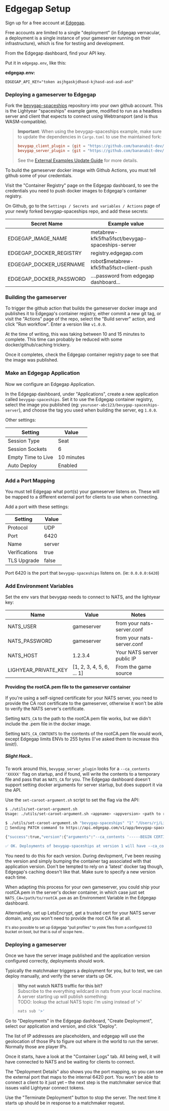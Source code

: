 # Edgegap Setup

Sign up for a free account at [Edgegap](https://edgegap.com).

Free accounts are limited to a single "deployment" (in Edgegap vernacular, a deployment is a single instance of your gameserver running on their infrastructure), which is fine for testing and development.

From the Edgegap dashboard, find your API key.

Put it in `edgegap.env`, like this:

**edgegap.env:**
```
EDGEGAP_API_KEY="token asjhgaskjdhasd-kjhasd-asd-asd-asd"
```





### Deploying a gameserver to Edgegap

Fork the [bevygap-spaceships](https://github.com/RJ/bevygap-spaceships/) repository into your own github account. 
This is the Lightyear "spaceships" example game, modified to run as a headless server and client that expects to connect using Webtransport (and is thus WASM-compatible).

> **Important**: When using the bevygap-spaceships example, make sure to update the dependencies in `Cargo.toml` to use the maintained fork:
> ```toml
> bevygap_client_plugin = {git = "https://github.com/bananabit-dev/bevygap.git", branch = "main"}
> bevygap_server_plugin = {git = "https://github.com/bananabit-dev/bevygap.git", branch = "main"}
> ```
> See the [External Examples Update Guide](../../../EXTERNAL_EXAMPLES_UPDATE.md) for more details.

To build the gameserver docker image with Github Actions, you must tell github some of your credentials.

Visit the "Container Registry" page on the Edgegap dashboard, to see the credentials you need to push
docker images to Edgegap's container registry.

On Github, go to the `Settings / Secrets and variables / Actions` page of your newly forked bevygap-spaceships repo, and add these secrets:

| Secret Name             | Example value                                   |
| ----------------------- | ----------------------------------------------- |
| EDGEGAP_IMAGE_NAME      | metabrew-kfk5fha5fsct/bevygap-spaceships-server |
| EDGEGAP_DOCKER_REGISTRY | registry.edgegap.com                            |
| EDGEGAP_DOCKER_USERNAME | robot$metabrew-kfk5fha5fsct+client-push         |
| EDGEGAP_DOCKER_PASSWORD | ....password from edgegap dashboard...          |

### Building the gameserver

To trigger the github action that builds the gameserver docker image and publishes it to Edgegap's container registry, either commit a new git tag, or visit the "Actions" page of the repo, select the "Build server" action, and click "Run workflow". Enter a version like `v1.0.0`.

At the time of writing, this was taking between 10 and 15 minutes to complete. This time can probably be reduced with some docker/github/caching trickery.

Once it completes, check the Edgegap container registry page to see that the image was published.

### Make an Edgegap Application

Now we configure an Edgegap Application.

In the Edgegap dashboard, under "Applications", create a new application called `bevygap-spaceships`. Set it to use the Edgegap container registry, select the image you published (eg: `youruser-abc123/bevygap-spaceships-server`), and choose the tag you used when building the server, eg `1.0.0`.

Other settings:

| Setting            | Value      |
| ------------------ | ---------- |
| Session Type       | Seat       |
| Session Sockets    | 6          |
| Empty Time to Live | 10 minutes |
| Auto Deploy        | Enabled    |

### Add a Port Mapping

You must tell Edgegap what port(s) your gameserver listens on. These will be mapped to a different external port for clients to use when connecting.

Add a port with these settings:

| Setting       | Value  |
| ------------- | ------ |
| Protocol      | UDP    |
| Port          | 6420   |
| Name          | server |
| Verifications | true   |
| TLS Upgrade   | false  |

Port 6420 is the port that `bevygap-spaceships` listens on. (ie: `0.0.0.0:6420`)

### Add Environment Variables

Set the env vars that bevygap needs to connect to NATS, and the lightyear key:

| Name                 | Value                     | Notes                      |
| -------------------- | ------------------------- | -------------------------- |
| NATS_USER            | gameserver                | from your nats-server.conf |
| NATS_PASSWORD        | gameserver                | from your nats-server.conf |
| NATS_HOST            | 1.2.3.4                   | Your NATS server public IP |
| LIGHYEAR_PRIVATE_KEY | [1, 2, 3, 4, 5, 6, ... 1] | From the game source       |


#### Providing the rootCA.pem file to the gameserver container

If you're using a self-signed certificate for your NATS server, you need to provide the CA root certificate to the gameserver, otherwise it won't be able to verify the NATS server's certificate.

Setting `NATS_CA` to the path to the rootCA.pem file works, but we didn't include the .pem file in the docker image.

Setting `NATS_CA_CONTENTS` to the contents of the rootCA.pem file would work, except Edgegap limits ENVs to 255 bytes (I've asked them to increase this limit!).

##### Slight Hack..
To work around this, `bevygap_server_plugin` looks for a `--ca_contents 'XXXXX'` flag on startup, and if found, will write the contents to a temporary file and pass that as `NATS_CA` for you. The Edgegap dashboard doesn't support setting docker arguments for server startup, but does support it via the API.

Use the `set-caroot-argument.sh` script to set the flag via the API:

```bash
$ ./utils/set-caroot-argument.sh 
Usage: ./utils/set-caroot-argument.sh <appname> <appversion> <path to rootCA.pem file>

$ ./utils/set-caroot-argument.sh "bevygap-spaceships" "1" "/Users/rj/Library/Application Support/mkcert/rootCA.pem"
🔧 Sending PATCH command to https://api.edgegap.com/v1/app/bevygap-spaceships/version/1

{"success":true,"version":{"arguments":"--ca_contents '-----BEGIN CERTIFICATE-----MIIE2zCCA0Og..snip...'...}}

✅ OK. Deployments of bevygap-spaceships at version 1 will have --ca_contents '<...contents...>' passed as arguments.
```

You need to do this for each version. During devlopment, I've been reusing the version and simply bumping the container tag associated with that application version. Don't be tempted to rely on a 'latest' docker tag though, Edgegap's caching doesn't like that. Make sure to specify a new version each time.

When adapting this process for your own gameserver, you could ship your rootCA.pem in the server's docker container,
in which case just set `NATS_CA=/path/to/rootCA.pem` as an Environment Variable in the Edgegap dashboard.

Alternatively, set up LetsEncrypt, get a trusted cert for your NATS server domain, and you won't need to provide the root CA file at all.

<small>
It's also possible to set up Edgegap "pull profiles" to yoink files from a configured S3 bucket on boot, but that is out of scope here..
</small>

### Deploying a gameserver

Once we have the server image published and the application version configured correctly, deployments should work.

Typically the matchmaker triggers a deployment for you, but to test, we can deploy manually, and verify the server starts up OK.

> **Why not watch NATS traffic for this bit?**
> <br>Subscribe to the everything wildcard in nats from your local machine.
> <br> A server starting up will publish something:
> <br>TODO: lookup the actual NATS topic i'm using instead of '>'
>```bash
>nats sub '>'
>```

Go to "Deployments" in the Edgegap dashboard, "Create Deployment", select our application and version, and click "Deploy".

The list of IP addresses are placeholders, and edgegap will use the geolocation of those IPs to figure out where in the world to run the server. Normally those are player IPs.

Once it starts, have a look at the "Container Logs" tab.  All being well, it will have connected to NATS and be waiting for clients to connect.

The "Deployment Details" also shows you the port mapping, so you can see the external port that maps to the internal 6420 port. You won't be able to connect a client to it just yet – the next step is the matchmaker service that issues valid Lightyear connect tokens.

Use the "Terminate Deployment" button to stop the server. The next time it starts up should be in response to a matchmaker request.


